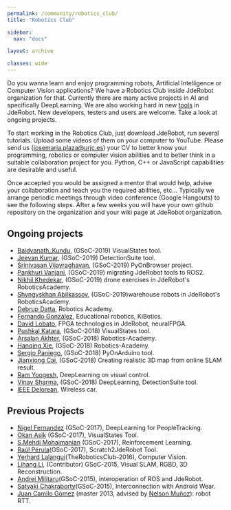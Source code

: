 ```yaml
---
permalink: /community/robotics_club/
title: "Robotics Club"

sidebar:
  nav: "docs"

layout: archive

classes: wide
---
```




Do you wanna learn and enjoy programming robots, Artificial Intelligence or Computer Vision applications? We have a Robotics Club inside JdeRobot organization for that. Currently there are many active projects in AI and specifically DeepLearning. We are also working hard in new [tools](https://jderobot.org/Tools) in JdeRobot. New developers, testers and users are welcome. Take a look at ongoing projects.

To start working in the Robotics Club, just download JdeRobot, run several tutorials. Upload some videos of them on your computer to YouTube. Please send us (josemaria.plaza@urjc.es) your CV to better know your programming, robotics or computer vision abilities and to better think in a suitable collaboration project for you. Python, C++ or JavaScript capabilities are desirable and useful.

Once accepted you would be assigned a mentor that would help, advise your collaboration and teach you the required abilities, etc... Typically we arrange periodic meetings through video conference (Google Hangouts) to see the following steps. After a few weeks you will have your own github repository on the organization and your wiki page at JdeRobot organization.

## Ongoing projects

 - [Baidyanath_Kundu](https://theroboticsclub.github.io/colab-gsoc2019-Baidyanath_Kundu), (GSoC-2019) VisualStates tool.
 - [Jeevan Kumar](https://theroboticsclub.github.io/colab-gsoc2019-Jeevan_Kumar), (GSoC-2019) DetectionSuite tool.
 - [Srinivasan Vijayraghavan](https://theroboticsclub.github.io/colab-gsoc2019-Srinivasan_Vijayraghavan), (GSoC-2019) PyOnBrowser project.
 - [Pankhuri Vanjani](https://theroboticsclub.github.io/colab-gsoc2019-Pankhuri_Vanjani), (GSoC-2019) migrating JdeRobot tools to ROS2.
 - [Nikhil Khedekar](https://theroboticsclub.github.io/colab-gsoc2019-Nikhil_Khedekar), (GSoC-2019) drone exercises in JdeRobot's RoboticsAcademy.
 - [Shyngyskhan Abilkassov](https://theroboticsclub.github.io/colab-gsoc2019-Shyngyskhan_Abilkassov), (GSoC-2019)warehouse robots in JdeRobot's RoboticsAcademy.
 - [Debrup Datta](https://jderobot.org/Club-dattadebrup), Robotics Academy.
 - [Fernando González](https://github.com/TheRoboticsClub/2018-colab-FernandoGonzalez), Educational robotics, KiBotics.
 - [David Lobato](https://jderobot.org/Club-dlobato), FPGA technologies in JdeRobot, neuralFPGA.
 - [Pushkal Katara](https://jderobot.org/Club-PushkalKatara), (GSoC-2018) VisualStates tool.
 - [Arsalan Akhter](https://jderobot.org/Club-aakhter), (GSoC-2018) Robotics-Academy.
 - [Hanqing Xie](https://jderobot.org/Club-hanqingxie), (GSoC-2018) Robotics-Academy.
 - [Sergio Paniego](https://jderobot.org/Club-spaniego), (GSoC-2018) PyOnArduino tool.
 - [Jianxiong Cai](https://jderobot.org/Club-jianxiong), (GSoC-2018) Creating realistic 3D map from online SLAM result.
 - [Ram Yoogesh](https://jderobot.org/Club-RamYoogesh), DeepLearning on visual control.
 - [Vinay Sharma](https://jderobot.org/Club-VinaySharma), (GSoC-2018) DeepLearning, DetectionSuite tool.
 - [IEEE Delorean](https://jderobot.org/Ieee-delorean), Wireless car.


## Previous Projects

- [Nigel Fernandez](https://jderobot.org/Ni9elf-colab) (GSoC-2017), DeepLearning for PeopleTracking.
- [Okan Asik](https://jderobot.org/Okanasik-colab) (GSoC-2017), VisualStates Tool.
- [S.Mehdi Mohaimanian](https://jderobot.org/Deep_Reinforcement_Learning_in_Robotics) (GSoC-2017), Reinforcement Learning.
- [Raúl Pérula](https://jderobot.org/Raulperula-colab)(GSoC-2017), Scratch2JdeRobot Tool.
- [Yerhard Lalangui](https://jderobot.org/Club-ylalangui)(TheRoboticsClub-2016), Computer Vision.
- [Lihang Li](https://jderobot.org/Hustcalm-colab), (Contributor) GSoC-2015, Visual SLAM, RGBD, 3D Reconstruction.
- [Andrei Militaru](https://jderobot.org/Militaru92-colab)(GSoC-2015), interoperation of ROS and JdeRobot.
- [Satyaki Chakraborty](https://jderobot.org/Chakraborty-colab)(GSoC-2015), Interconnection with Android Wear.
- [Juan Camilo Gómez](https://jderobot.org/Robot-RTT) (master 2013, advised by [Nelson Muñoz](https://www.researchgate.net/profile/Nelson_Munoz_Ceballos)): robot RTT.